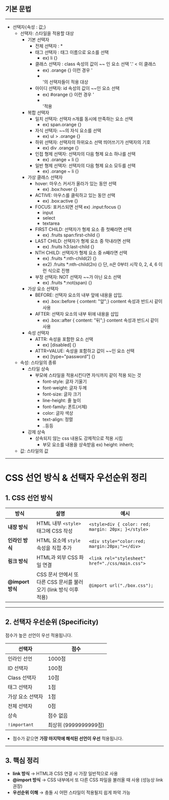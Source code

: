 ## 기본 문법
---
- 선택자{속성 : 값;}
    - 선택자: 스타일을 적용할 대상
        - 기본 선택자
            - 전체 선택자 : *
            - 태그 선택자 : 태그 이름으로 요소를 선택
                - ex) li {}
            - 클래스 선택자 : class 속성의 값이 ~~ 인 요소 선택 '.' < 이 클래스
                - ex) .orange {} 이런 경우 '<li class="orange"></li>'의 선택자들이 적용 대상
            - 아이디 선택자: id 속성의 값이 ~~인 요소 선택
                - ex) #orange {} 이런 경우 '<li id="orange" class="orange"></li>'적용
        - 복합 선택자
            - 일치 선택자: 선택자 n개를 동시에 만족하는 요소 선택
                - ex) span.orange {}
            - 자식 선택자: ~~의 자식 요소를 선택
                - ex) ul > .orange {}
            - 하위 선택자: 선택자의 하위요소 선택
            띄어쓰기가 선택자의 기호
                - ex) div .orange {}
            - 인접 형제 선택자: 선택자의 다음 형제 요소 하나를 선택
                - ex) .orange + li {}
            - 일반 형제 선택자: 선택자의 다음 형제 요소 모두를 선택
                - ex) .orange ~ li {}
        - 가상 클래스 선택자
            - hover: 마우스 커서가 올라가 있는 동안 선택
                - ex) .box:hover {}
            - ACTIVE: 마우스를 클릭하고 있는 동안 선택
                - ex) .box:active {}
            - FOCUS: 포커스되면 선택
            ex) .input:focus {}
                - input
                - select
                - textarea
            - FIRST CHILD: 선택자가 형제 요소 중 첫째라면 선택
                - ex) .fruits span:first-child {}
            - LAST CHILD: 선택자가 형제 요소 중 막내라면 선택
                - ex) .fruits h3:last-child {}
            - NTH CHILD: 선택자가 형제 요소 중 n째라면 선택
                - ex) .fruits *:nth-child(2) {}
                - ex2) .fruits *:nth-child(2n) {} 단, n은 0부터 시작 0, 2, 4, 6 이런 식으로 진행
            - 부정 선택자: NOT 선택자 ~~가 아닌 요소 선택
                - ex) .fruits *:not(span) {}
        - 가상 요소 선택자
            - BEFORE: 선택자 요소의 내부 앞에 내용을 삽입.
                - ex) .box::before { content: "앞";}
            content 속성과 반드시 같이 사용
            - AFTER: 선택자 요소의 내부 뒤에 내용을 삽입
                - ex) .box::after { content: "뒤";} content 속성과 반드시 같이 사용
        - 속성 선택자
            - ATTR: 속성을 포함한 요소 선택
                - ex) [disabled] {}
            - ATTR=VALUE: 속성을 포함하고 값이 ~~인 요소 선택
                - ex) [type="password"] {}
    - 속성: 스타일의 종류
        - 스타일 상속
            - 부모에 스타일을 적용시킨다면 자식까지 같이 적용 되는 것
                - font-style: 글자 기울기
                - font-weight: 글자 두께
                - font-size: 글자 크기
                - line-height: 줄 높이
                - font-family: 폰트(서체)
                - color: 글자 색상
                - text-align: 정렬
                - ..등등
        - 강제 상속
            - 상속되지 않는 css 내용도 강제적으로 적용 시킴
                - 부모 요소를 내용을 상속받음
                ex) height: inherit;
    - 값: 스타일의 값
 
---

# CSS 선언 방식 & 선택자 우선순위 정리

## 1. CSS 선언 방식

| 방식 | 설명 | 예시 |
|-------|-------|-------|
| **내장 방식** | HTML 내부 `<style>` 태그에 CSS 작성 | `<style>div { color: red; margin: 20px; }</style>` |
| **인라인 방식** | HTML 요소에 `style` 속성을 직접 추가 | `<div style="color:red; margin:20px;"></div>` |
| **링크 방식** | HTML과 외부 CSS 파일 연결 | `<link rel="stylesheet" href="./css/main.css">` |
| **@import 방식** | CSS 문서 안에서 또 다른 CSS 문서를 불러오기 (link 방식 이후 적용) | `@import url("./box.css");` |

---

## 2. 선택자 우선순위 (Specificity)

점수가 높은 선언이 우선 적용됩니다.

| 선택자 | 점수 |
|---------|-------|
| 인라인 선언 | 1000점 |
| ID 선택자 | 100점 |
| Class 선택자 | 10점 |
| 태그 선택자 | 1점 |
| 가상 요소 선택자 | 1점 |
| 전체 선택자 | 0점 |
| 상속 | 점수 없음 |
| `!important` | 최상위 (9999999999점) |

- 점수가 같으면 **가장 마지막에 해석된 선언이 우선** 적용됩니다.

---

## 3. 핵심 정리

- **link 방식** → HTML과 CSS 연결 시 가장 일반적으로 사용  
- **@import 방식** → CSS 내부에서 또 다른 CSS 파일을 불러올 때 사용 (성능상 link 권장)  
- **우선순위 이해** → 충돌 시 어떤 스타일이 적용될지 쉽게 파악 가능  

